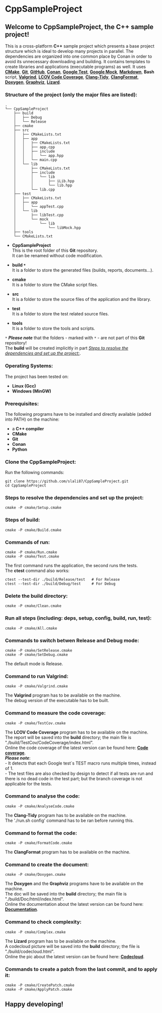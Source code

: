 # **CppSampleProject**

## Welcome to **CppSampleProject**, the C++ sample project!

This is a cross-platform **C++** sample project which presents a base project structure which is ideal to develop many projects in parallel. The dependencies are organized into one common place by Conan in order to avoid its unnecessary downloading and building. It contains templates to create libraries and applications (executable programs) as well. It uses [**CMake**](https://cmake.org/), [**Git**](https://git-scm.com/), [**GitHub**](https://github.com/), [**Conan**](https://conan.io/), [**Google Test**](https://github.com/google/googletest), [**Google Mock**](https://github.com/google/googletest/tree/main/googlemock), [**Markdown**](https://www.markdownguide.org/), **Bash** script, [**Valgrind**](https://valgrind.org/), [**LCOV Code Coverage**](https://wiki.documentfoundation.org/Development/Lcov), [**Clang-Tidy**](https://clang.llvm.org/extra/clang-tidy/), [**ClangFormat**](https://clang.llvm.org/docs/ClangFormat.html), [**Doxygen**](https://www.doxygen.nl/), [**Graphviz**](https://graphviz.org/), [**Lizard**](https://github.com/terryyin/lizard).

### **Structure of the project (only the major files are listed):**
```
.
└── CppSampleProject
    ├── build
    │   ├── Debug
    │   └── Release
    ├── cmake
    ├── src
    │   ├── CMakeLists.txt
    │   ├── app
    │   │   ├── CMakeLists.txt
    │   │   ├── app.cpp
    │   │   ├── include
    │   │   │   └── app.hpp
    │   │   └── main.cpp
    │   └── lib
    │       ├── CMakeLists.txt
    │       ├── include
    │       │   └── lib
    │       │       ├── iLib.hpp
    │       │       └── lib.hpp
    │       └── lib.cpp
    ├── test
    │   ├── CMakeLists.txt
    │   ├── app
    │   │   └── appTest.cpp
    │   └── lib
    │       ├── libTest.cpp
    │       └── mock
    │           └── lib
    │               └── libMock.hpp
    ├── tools
    └── CMakeLists.txt
```
- **CppSampleProject**  
    This is the root folder of this **Git** repository.  
    It can be renamed without code modification.

- **build `*`**  
    It is a folder to store the generated files (builds, reports, documents...).

- **cmake**  
    It is a folder to store the CMake script files.

- **src**  
    It is a folder to store the source files of the application and the library.

- **test**  
    It is a folder to store the test related source files.

- **tools**  
    It is a folder to store the tools and scripts.

`*` ***Please note*** that the folders - marked with `*` - are not part of this **Git** repository!  
The **build** will be created implicitly in part [*Steps to resolve the dependencies and set up the project:*](#steps-to-resolve-the-dependencies-and-set-up-the-project).

### **Operating Systems:**
The project has been tested on:
- **Linux (Gcc)**
- **Windows (MinGW)**

### **Prerequisites:**
The following programs have to be installed and directly available (added into PATH) on the machine:
- a **C++ compiler**
- **CMake**
- **Git**
- **Conan**
- **Python**

### **Clone the CppSampleProject:**
Run the following commands:
```
git clone https://github.com/slali87/CppSampleProject.git
cd CppSampleProject
```

### **Steps to resolve the dependencies and set up the project:**
```
cmake -P cmake/Setup.cmake
```

### **Steps of build:**
```
cmake -P cmake/Build.cmake
```

### **Commands of run:**
```
cmake -P cmake/Run.cmake
cmake -P cmake/Test.cmake
```
The first command runs the application, the second runs the tests.  
The **ctest** command also works:  
```
ctest --test-dir ./build/Release/test   # For Release
ctest --test-dir ./build/Debug/test     # For Debug
```

### **Delete the build directory:**
```
cmake -P cmake/Clean.cmake
```

### **Run all steps (including: deps, setup, config, build, run, test):**
```
cmake -P cmake/All.cmake
```

### **Commands to switch betwen Release and Debug mode:**
```
cmake -P cmake/SetRelease.cmake
cmake -P cmake/SetDebug.cmake
```
The default mode is Release.

### **Command to run Valgrind:**
```
cmake -P cmake/Valgrind.cmake
```
The **Valgrind** program has to be available on the machine.  
The debug version of the executable has to be built.

### **Command to measure the code coverage:**
```
cmake -P cmake/TestCov.cmake
```
The **LCOV Code Coverage** program has to be available on the machine.  
The report will be saved into the **build** directory; the main file is "./build/TestCov/CodeCoverage/index.html".  
Online the code coverage of the latest version can be found here: [**Code coverage**](https://slali87.github.io/CppSampleProject/CodeCoverage/).  
***Please note***:  
    - It detects that each Google test`s TEST macro runs multiple times, instead of 1.  
    - The test files are also checked by design to detect if all tests are run and there is no dead code in the test part; but the branch coverage is not applicable for the tests. 

### **Command to analyse the code:**
```
cmake -P cmake/AnalyseCode.cmake
```
The **Clang-Tidy** program has to be available on the machine.  
The './run.sh config' command has to be ran before running this.

### **Command to format the code:**
```
cmake -P cmake/FormatCode.cmake
```
The **ClangFormat** program has to be available on the machine.

### **Command to create the document:**
```
cmake -P cmake/Doxygen.cmake
```
The **Doxygen** and the **Graphviz** programs have to be available on the machine.  
The doc will be saved into the **build** directory; the main file is "./build/Doc/html/index.html".  
Online the documentation about the latest version can be found here: [**Documentation**](https://slali87.github.io/CppSampleProject/).

### **Command to check complexity:**
```
cmake -P cmake/Complex.cmake
```
The **Lizard** program has to be available on the machine.  
A codecloud picture will be saved into the **build** directory; the file is "./build/codecloud.html".  
Online the pic about the latest version can be found here: [**Codecloud**](https://slali87.github.io/CppSampleProject/codecloud.html).

### **Commands to create a patch from the last commit, and to apply it:**
```
cmake -P cmake/CreatePatch.cmake
cmake -P cmake/ApplyPatch.cmake
```

## **Happy developing!**
